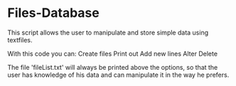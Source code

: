 # Files-Database
This script allows the user to manipulate and store simple data using textfiles.

With this code you can:
Create files
Print out
Add new lines
Alter
Delete

The file 'fileList.txt' will always be printed above the options, so that the user has knowledge of his data and can manipulate it in the way he prefers.
